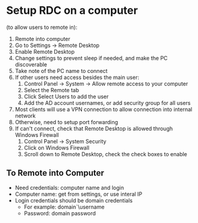 # Setup RDC on a computer

(to allow users to remote in):

1. Remote into computer
2. Go to Settings -> Remote Desktop
3. Enable Remote Desktop
4. Change settings to prevent sleep if needed, and make the PC discoverable
5. Take note of the PC name to connect
6. If other users need access besides the main user:
    1. Control Panel -> System -> Allow remote access to your computer
    2. Select the Remote tab
    3. Click Select Users to add the user
    4. Add the AD account usernames, or add security group for all users
7. Most clients will use a VPN connection to allow connection into internal network
8. Otherwise, need to setup port forwarding
9. If can't connect, check that Remote Desktop is allowed through Windows Firewall
    1. Control Panel -> System Security
    2. Click on Windows Firewall
    3. Scroll down to Remote Desktop, check the check boxes to enable

## To Remote into Computer

- Need credentials: computer name and login
- Computer name: get from settings, or use interal IP
- Login credentials should be domain credentials
  - For example: domain`\username
  - Password: domain password
